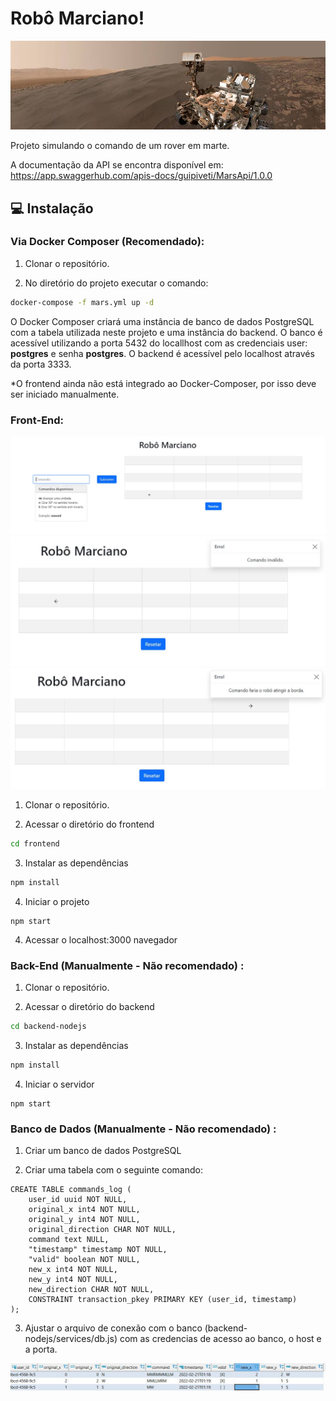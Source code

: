 
# Robô Marciano!
![Estrutura do banco](https://github.com/guipiveti/mars-rover/blob/main/imagens/curiosity.jpg?raw=true)


 Projeto simulando o comando de um rover em marte. 

  
A documentação da API se encontra disponível em: https://app.swaggerhub.com/apis-docs/guipiveti/MarsApi/1.0.0
## :computer: Instalação
### **Via Docker Composer (Recomendado):**
1. Clonar o repositório.

2. No diretório do projeto executar o comando: 

``` bash
docker-compose -f mars.yml up -d
```
O Docker Composer criará uma instância de banco de dados PostgreSQL com a tabela utilizada neste projeto e uma instância do backend. O banco é acessível utilizando a porta 5432 do locallhost com as credenciais user: **postgres** e senha **postgres**. O backend é acessível pelo localhost através da porta 3333.

*O frontend ainda não está integrado ao Docker-Composer, por isso deve ser iniciado manualmente.
### **Front-End**:
![Frontend](https://github.com/guipiveti/mars-rover/blob/main/imagens/frontendJPG.JPG?raw=true)
![Erro Inválido](https://github.com/guipiveti/mars-rover/blob/main/imagens/error.JPG?raw=true)
![Erro Colisão](https://github.com/guipiveti/mars-rover/blob/main/imagens/border_error.JPG?raw=true)
1. Clonar o repositório.

2. Acessar o diretório do frontend

``` bash
cd frontend
```

3. Instalar as dependências

``` bash
npm install
```
4. Iniciar o projeto
```
npm start
```
4. Acessar o localhost:3000 navegador

### Back-End (Manualmente - Não recomendado) :

1. Clonar o repositório.

2. Acessar o diretório do backend

``` bash
cd backend-nodejs
```

3. Instalar as dependências

``` bash
npm install
```

4. Iniciar o servidor

```
npm start
```

  ### Banco de Dados (Manualmente - Não recomendado) :

1. Criar um banco de dados PostgreSQL

2. Criar uma tabela com o seguinte comando: 
```
CREATE TABLE commands_log (
	user_id uuid NOT NULL,
	original_x int4 NOT NULL,
	original_y int4 NOT NULL,
	original_direction CHAR NOT NULL,
	command text NULL,
	"timestamp" timestamp NOT NULL,
	"valid" boolean NOT NULL,
	new_x int4 NOT NULL,
	new_y int4 NOT NULL,
	new_direction CHAR NOT NULL,
	CONSTRAINT transaction_pkey PRIMARY KEY (user_id, timestamp)
);
```
3. Ajustar o arquivo de conexão com o banco (backend-nodejs/services/db.js) com as credencias de acesso ao banco, o  host e a porta.

![Estrutura do banco](https://github.com/guipiveti/mars-rover/blob/main/imagens/database.jpg?raw=true)

